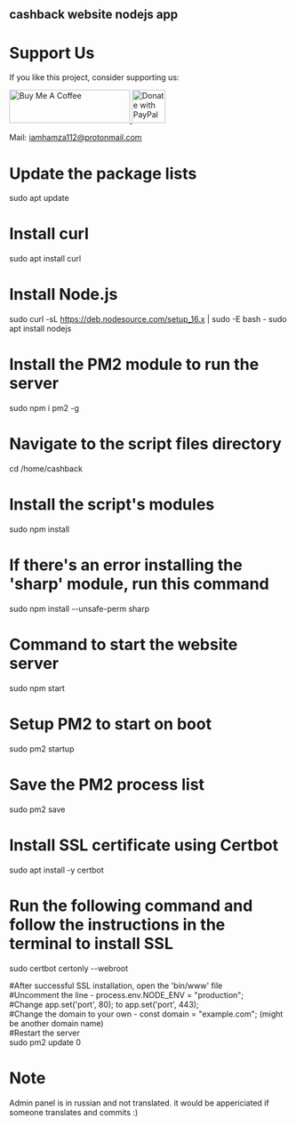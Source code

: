 ## cashback website nodejs app

# Support Us

If you like this project, consider supporting us:

<p>
    <a href="https://www.buymeacoffee.com/hamzaaz123" target="_blank">
        <img src="https://cdn.buymeacoffee.com/buttons/v2/default-yellow.png" alt="Buy Me A Coffee" style="height: 60px; width: 217px;" />
    </a>
    <a href="https://paypal.me/iamhamza447" target="_blank">
        <img src="https://i.ibb.co/CQ4f09N/png-clipart-donate-paypal-button-tech-companies-removebg-preview.png" alt="Donate with PayPal" style="height: 60px;" />
    </a>
</p>

Mail: iamhamza112@protonmail.com


# Update the package lists
sudo apt update

# Install curl
sudo apt install curl

# Install Node.js
sudo curl -sL https://deb.nodesource.com/setup_16.x | sudo -E bash -
sudo apt install nodejs

# Install the PM2 module to run the server
sudo npm i pm2 -g

# Navigate to the script files directory
cd /home/cashback

# Install the script's modules
sudo npm install

# If there's an error installing the 'sharp' module, run this command
sudo npm install --unsafe-perm sharp

# Command to start the website server
sudo npm start

# Setup PM2 to start on boot
sudo pm2 startup

# Save the PM2 process list
sudo pm2 save

# Install SSL certificate using Certbot
sudo apt install -y certbot

# Run the following command and follow the instructions in the terminal to install SSL
sudo certbot certonly --webroot

#After successful SSL installation, open the 'bin/www' file <br>
#Uncomment the line - process.env.NODE_ENV = "production"; <br>
#Change app.set('port', 80); to app.set('port', 443); <br>
#Change the domain to your own - const domain = "example.com"; (might be another domain name)<br>
#Restart the server <br>
sudo pm2 update 0


# Note
Admin panel is in russian and not translated. it would be appericiated if someone translates and commits :)
